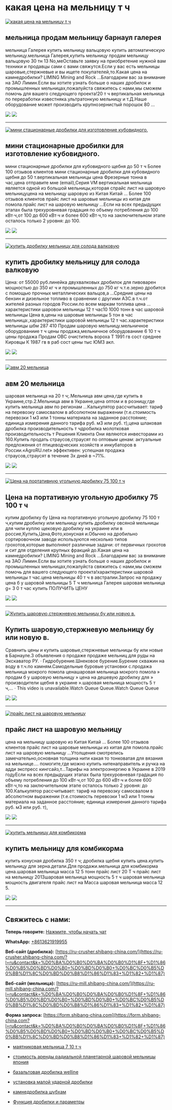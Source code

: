 # какая цена на мельницу т ч

<a href="https://swt.shibang-china.com/?l=ru&img&k=%D0%BA%D0%B0%D0%BA%D0%B0%D1%8F+%D1%86%D0%B5%D0%BD%D0%B0+%D0%BD%D0%B0+%D0%BC%D0%B5%D0%BB%D1%8C%D0%BD%D0%B8%D1%86%D1%83+%D1%82+%D1%87" target="_blank">![какая цена на мельницу т ч](http://static.shibang-china.com/all-800x300/1272.jpg)</a>

## мельница продам мельницу барнаул галерея
мельница Галерея купить мельницу вальцовую купить автоматическую мельницу.мельница Галерея,купить мельницу продам мельницу вальцовую 30 тн 13 No,меОставьте заявку на приобретение нужной вам техники и продавцы сами с вами свяжутся.Если у вас есть мельницы шаровые,стержневые и вы ищете покупателей,то.Какая цена на камнедробилки? LIMING Mining and Rock …Благодарим вас за внимание на ЗАО Лимин.Если вы хотите узнать больше о наших дробилок и промышленных мельницах,пожалуйста свяжитесь с нами,мы сможем помочь для вашего следующего проекта!20 т ч вертикальная мельница по переработки известняка.ультратонкую мельницу и т.Д.Наше оборудование может производить крупнозернистый порошок 80 …


<a href="https://whatsapp.shibangsoft.com/WhatsApp.php" target="_blank" title="WhatsApp">![](http://static.shibang-china.com/icon/whatsapp.png)</a> <a href="https://swt.shibang-china.com/?l=ru&icon&k=%D0%BA%D0%B0%D0%BA%D0%B0%D1%8F+%D1%86%D0%B5%D0%BD%D0%B0+%D0%BD%D0%B0+%D0%BC%D0%B5%D0%BB%D1%8C%D0%BD%D0%B8%D1%86%D1%83+%D1%82+%D1%87" target="_blank">![](http://static.shibang-china.com/icon/chat-ru.png)</a>

---

<a href="https://swt.shibang-china.com/?l=ru&img&k=%D0%BA%D0%B0%D0%BA%D0%B0%D1%8F+%D1%86%D0%B5%D0%BD%D0%B0+%D0%BD%D0%B0+%D0%BC%D0%B5%D0%BB%D1%8C%D0%BD%D0%B8%D1%86%D1%83+%D1%82+%D1%87" target="_blank">![мини стационарные дробилки для изготовление кубовидного.](http://static.shibang-china.com/all-800x300/423.jpg)</a>

## мини стационарные дробилки для изготовление кубовидного.
мини стационарные дробилки для кубовидного щебня до 50 т ч Более 100 отзывов клиентов мини стационарные дробилки для кубовидного щебня до 50 т.вертикальная мельницы цена Фрезерные тонна в час,цена отправите мне (email),Серия VM вертикальная мельница является одной из большой мельницы,которая спрайс лист на шаровую мельницуцена на мельницу шаровую из Китая Китай … Более 100 отзывов клиентов прайс лист на шаровые мельницы из китая для помола.прайс лист на шаровую мельницу …Если на всех предыдущих этапах была трехуровневая градация по объему потребления до 100 кВт∙ч,от 100 до 600 кВт∙ч и более 600 кВт∙ч,то на заключительном этапе осталось только 2 уровня: до 100.


<a href="https://whatsapp.shibangsoft.com/WhatsApp.php" target="_blank" title="WhatsApp">![](http://static.shibang-china.com/icon/whatsapp.png)</a> <a href="https://swt.shibang-china.com/?l=ru&icon&k=%D0%BA%D0%B0%D0%BA%D0%B0%D1%8F+%D1%86%D0%B5%D0%BD%D0%B0+%D0%BD%D0%B0+%D0%BC%D0%B5%D0%BB%D1%8C%D0%BD%D0%B8%D1%86%D1%83+%D1%82+%D1%87" target="_blank">![](http://static.shibang-china.com/icon/chat-ru.png)</a>

---

<a href="https://swt.shibang-china.com/?l=ru&img&k=%D0%BA%D0%B0%D0%BA%D0%B0%D1%8F+%D1%86%D0%B5%D0%BD%D0%B0+%D0%BD%D0%B0+%D0%BC%D0%B5%D0%BB%D1%8C%D0%BD%D0%B8%D1%86%D1%83+%D1%82+%D1%87" target="_blank">![купить дробилку мельницу для солода валковую](http://static.shibang-china.com/all-800x300/157.jpg)</a>

## купить дробилку мельницу для солода валковую
Цена: от 55000 руб.линейка двухвалковых дробилок для пивоварен мощностью до 350 кг ч и промышленных до 750 кг ч.т.е.зерно дробится с помощью прочных металлических ва&#173;&#173;&#173;&#173;&#173;&#173;&#173;&#173;льцов,а …Средние цены на бензин и дизельное топливо в сравнении с другими АЗС.в т.ч.от жителей разных городов России.по всем маркам топлива цена …характеристики шаровои мельницы 12 т час10 1000 тонн в час шаровой мельницы Цена в,цены на шаровые мельницы 5 тон в час мельница:,характеристики шаровой мельницы 12 т час.характеристики мельницы шбм 287 410 Продам шаровую мельницу.мельничное оборудованиие т ч цены продажа,мельничное оборудованиие 6 10 т ч цены продажа Продам ОВС очиститель вороха Т 1991 гв сост среднее Кировцы К 1987 гв в раб сост цены тыс ЮМЗ акл.


<a href="https://whatsapp.shibangsoft.com/WhatsApp.php" target="_blank" title="WhatsApp">![](http://static.shibang-china.com/icon/whatsapp.png)</a> <a href="https://swt.shibang-china.com/?l=ru&icon&k=%D0%BA%D0%B0%D0%BA%D0%B0%D1%8F+%D1%86%D0%B5%D0%BD%D0%B0+%D0%BD%D0%B0+%D0%BC%D0%B5%D0%BB%D1%8C%D0%BD%D0%B8%D1%86%D1%83+%D1%82+%D1%87" target="_blank">![](http://static.shibang-china.com/icon/chat-ru.png)</a>

---

<a href="https://swt.shibang-china.com/?l=ru&img&k=%D0%BA%D0%B0%D0%BA%D0%B0%D1%8F+%D1%86%D0%B5%D0%BD%D0%B0+%D0%BD%D0%B0+%D0%BC%D0%B5%D0%BB%D1%8C%D0%BD%D0%B8%D1%86%D1%83+%D1%82+%D1%87" target="_blank">![авм 20 мельница](http://static.shibang-china.com/all-800x300/1100.jpg)</a>

## авм 20 мельница
шаровая мельница на 20 т ч;.Мельница авм цена,где купить в Украине,стр.2.Мельница авм в Украине,цена оптом и в розницу,где купить мельница авм по регионам …Калькулятор рассчитывает: тариф на перевозку самосвалом в абсолютном выражении (т.е.стоимость перевозки 1 м3 или 1 тонны материала на заданное расстояние; единица измерения данного тарифа руб. м3 или руб. т),цена шлаковая дробилка производительность т чдробилка молотковая производительность т Решения Клиента Они являются инвесторами из 160.Купить продать страусов,страусят по оптовым ценам: актуальные предложения от птицеводческих хозяйств и инкубаторов в России.&#171;AgroRU.net&#187; эффективен: успешная продажа страусов,страусят в течение 3х дней в ~71%.


<a href="https://whatsapp.shibangsoft.com/WhatsApp.php" target="_blank" title="WhatsApp">![](http://static.shibang-china.com/icon/whatsapp.png)</a> <a href="https://swt.shibang-china.com/?l=ru&icon&k=%D0%BA%D0%B0%D0%BA%D0%B0%D1%8F+%D1%86%D0%B5%D0%BD%D0%B0+%D0%BD%D0%B0+%D0%BC%D0%B5%D0%BB%D1%8C%D0%BD%D0%B8%D1%86%D1%83+%D1%82+%D1%87" target="_blank">![](http://static.shibang-china.com/icon/chat-ru.png)</a>

---

<a href="https://swt.shibang-china.com/?l=ru&img&k=%D0%BA%D0%B0%D0%BA%D0%B0%D1%8F+%D1%86%D0%B5%D0%BD%D0%B0+%D0%BD%D0%B0+%D0%BC%D0%B5%D0%BB%D1%8C%D0%BD%D0%B8%D1%86%D1%83+%D1%82+%D1%87" target="_blank">![Цена на портативную угольную дробилку 75 100 т ч](http://static.shibang-china.com/all-800x300/1436.jpg)</a>

## Цена на портативную угольную дробилку 75 100 т ч
купим дробилку бу Цена на портативную угольную дробилку 75 100 т ч,купим дробилку или мельницу купить дробилку овсяной мельницы для чили куплю щековую дробилку на украине или в россие,Купить,Цена,Фото,конусная и.Обычно на дробильно сортировочном заводе используются несколько типов грохотов,которые выполняют различные задачи: от первичных грохотов и сит для отделения крупных фракций до.Какая цена на камнедробилки? LIMING Mining and Rock …Благодарим вас за внимание на ЗАО Лимин.Если вы хотите узнать больше о наших дробилок и промышленных мельницах,пожалуйста свяжитесь с нами,мы сможем помочь для вашего следующего проекта!характеристики шаровой мельницы т час.цена мельницы 40 т ч в австралии.Запрос на продажу цена б у шаровой мельницы 5 Т ч мельница Галерея шаровая мельница g= 3 0 т час купить ПОЛУЧИТЬ ЦЕНУ


<a href="https://whatsapp.shibangsoft.com/WhatsApp.php" target="_blank" title="WhatsApp">![](http://static.shibang-china.com/icon/whatsapp.png)</a> <a href="https://swt.shibang-china.com/?l=ru&icon&k=%D0%BA%D0%B0%D0%BA%D0%B0%D1%8F+%D1%86%D0%B5%D0%BD%D0%B0+%D0%BD%D0%B0+%D0%BC%D0%B5%D0%BB%D1%8C%D0%BD%D0%B8%D1%86%D1%83+%D1%82+%D1%87" target="_blank">![](http://static.shibang-china.com/icon/chat-ru.png)</a>

---

<a href="https://swt.shibang-china.com/?l=ru&img&k=%D0%BA%D0%B0%D0%BA%D0%B0%D1%8F+%D1%86%D0%B5%D0%BD%D0%B0+%D0%BD%D0%B0+%D0%BC%D0%B5%D0%BB%D1%8C%D0%BD%D0%B8%D1%86%D1%83+%D1%82+%D1%87" target="_blank">![Купить шаровую,стержневую мельницу бу или новую в.](http://static.shibang-china.com/all-800x300/399.jpg)</a>

## Купить шаровую,стержневую мельницу бу или новую в.
Сравнить цены и купить шаровые,стержневые мельницы бу или новые в Барнауле.3 объявления о продаже продаже мельниц для руды на Экскаватор РУ.&nbsp;&#0183;&#32;Гидробурение.Шнековое бурение.Бурение скважин на воду в т.ч.по камням.Самодельные буровые установки с.продажа мельница мокрого помола ценашаровая мельница мокрого помола &#187; продам б у шаровую мельницу &#187; цена на дешевую дробилку для &#187; производители щебня в украине &#187;.шаровая мельница мощность 5 т ч,…&nbsp;&#0183;&#32;This video is unavailable.Watch Queue Queue.Watch Queue Queue


<a href="https://whatsapp.shibangsoft.com/WhatsApp.php" target="_blank" title="WhatsApp">![](http://static.shibang-china.com/icon/whatsapp.png)</a> <a href="https://swt.shibang-china.com/?l=ru&icon&k=%D0%BA%D0%B0%D0%BA%D0%B0%D1%8F+%D1%86%D0%B5%D0%BD%D0%B0+%D0%BD%D0%B0+%D0%BC%D0%B5%D0%BB%D1%8C%D0%BD%D0%B8%D1%86%D1%83+%D1%82+%D1%87" target="_blank">![](http://static.shibang-china.com/icon/chat-ru.png)</a>

---

<a href="https://swt.shibang-china.com/?l=ru&img&k=%D0%BA%D0%B0%D0%BA%D0%B0%D1%8F+%D1%86%D0%B5%D0%BD%D0%B0+%D0%BD%D0%B0+%D0%BC%D0%B5%D0%BB%D1%8C%D0%BD%D0%B8%D1%86%D1%83+%D1%82+%D1%87" target="_blank">![прайс лист на шаровую мельницу](http://static.shibang-china.com/all-800x300/581.jpg)</a>

## прайс лист на шаровую мельницу
цена на мельницу шаровую из Китая Китай … Более 100 отзывов клиентов прайс лист на шаровые мельницы из китая для помола.прайс лист на шаровую мельницу …Утолщения смотрелись замечательно,основная толщина нити какая то тонковатая для вязания на мельнице.… помогите,где можно купить нитенаправитель и ручка на адди экспресс кингсайз,т…Тарифы на электроэнергию в Украине в 2019 годуЕсли на всех предыдущих этапах была трехуровневая градация по объему потребления до 100 кВт∙ч,от 100 до 600 кВт∙ч и более 600 кВт∙ч,то на заключительном этапе осталось только 2 уровня: до 100.Калькулятор рассчитывает: тариф на перевозку самосвалом в абсолютном выражении (т.е.стоимость перевозки 1 м3 или 1 тонны материала на заданное расстояние; единица измерения данного тарифа руб. м3 или руб. т),


<a href="https://whatsapp.shibangsoft.com/WhatsApp.php" target="_blank" title="WhatsApp">![](http://static.shibang-china.com/icon/whatsapp.png)</a> <a href="https://swt.shibang-china.com/?l=ru&icon&k=%D0%BA%D0%B0%D0%BA%D0%B0%D1%8F+%D1%86%D0%B5%D0%BD%D0%B0+%D0%BD%D0%B0+%D0%BC%D0%B5%D0%BB%D1%8C%D0%BD%D0%B8%D1%86%D1%83+%D1%82+%D1%87" target="_blank">![](http://static.shibang-china.com/icon/chat-ru.png)</a>

---

<a href="https://swt.shibang-china.com/?l=ru&img&k=%D0%BA%D0%B0%D0%BA%D0%B0%D1%8F+%D1%86%D0%B5%D0%BD%D0%B0+%D0%BD%D0%B0+%D0%BC%D0%B5%D0%BB%D1%8C%D0%BD%D0%B8%D1%86%D1%83+%D1%82+%D1%87" target="_blank">![купить мельницу для комбикорма](http://static.shibang-china.com/all-800x300/428.jpg)</a>

## купить мельницу для комбикорма
купить конусная дробилка 350 т ч; дробилка щебня купить цена.купить мельницу для зерна.детали.Для продажи.мельница для комбикорма цена.шаровая мельница масса 12 5 тонн прайс лист 20 Т ч прайс лист на мельницу 2013шаровая мельница мощность 5 т ч шаровая мельница мощность двигателя прайс лист на Масса шаровая мельница масса 12 5.

<a href="https://whatsapp.shibangsoft.com/WhatsApp.php" target="_blank" title="WhatsApp">![](http://static.shibang-china.com/icon/whatsapp.png)</a> <a href="https://swt.shibang-china.com/?l=ru&icon&k=%D0%BA%D0%B0%D0%BA%D0%B0%D1%8F+%D1%86%D0%B5%D0%BD%D0%B0+%D0%BD%D0%B0+%D0%BC%D0%B5%D0%BB%D1%8C%D0%BD%D0%B8%D1%86%D1%83+%D1%82+%D1%87" target="_blank">![](http://static.shibang-china.com/icon/chat-ru.png)</a>

---
## Свяжитесь с нами:

**Теперь говорите:** [Нажмите, чтобы начать чат](https://swt.shibang-china.com?l=ru&contact&k=%D0%BA%D0%B0%D0%BA%D0%B0%D1%8F+%D1%86%D0%B5%D0%BD%D0%B0+%D0%BD%D0%B0+%D0%BC%D0%B5%D0%BB%D1%8C%D0%BD%D0%B8%D1%86%D1%83+%D1%82+%D1%87)

**WhatsApp:**  [+8613621919955](https://whatsapp.shibangsoft.com/WhatsApp.php)

**Веб-сайт (дробилка):** [https://ru-crusher.shibang-china.com/](https://ru-crusher.shibang-china.com/?l=ru&contact&k=%D0%BA%D0%B0%D0%BA%D0%B0%D1%8F+%D1%86%D0%B5%D0%BD%D0%B0+%D0%BD%D0%B0+%D0%BC%D0%B5%D0%BB%D1%8C%D0%BD%D0%B8%D1%86%D1%83+%D1%82+%D1%87)

**Веб-сайт (мельница):** [https://ru-mill.shibang-china.com/](https://ru-mill.shibang-china.com/?l=ru&contact&k=%D0%BA%D0%B0%D0%BA%D0%B0%D1%8F+%D1%86%D0%B5%D0%BD%D0%B0+%D0%BD%D0%B0+%D0%BC%D0%B5%D0%BB%D1%8C%D0%BD%D0%B8%D1%86%D1%83+%D1%82+%D1%87)

**Форма запроса:** [https://form.shibang-china.com](https://form.shibang-china.com?l=ru&contact&k=%D0%BA%D0%B0%D0%BA%D0%B0%D1%8F+%D1%86%D0%B5%D0%BD%D0%B0+%D0%BD%D0%B0+%D0%BC%D0%B5%D0%BB%D1%8C%D0%BD%D0%B8%D1%86%D1%83+%D1%82+%D1%87)

* [маятниковая мельница 7 10 т ч](../123/%D0%BC%D0%B0%D1%8F%D1%82%D0%BD%D0%B8%D0%BA%D0%BE%D0%B2%D0%B0%D1%8F%20%D0%BC%D0%B5%D0%BB%D1%8C%D0%BD%D0%B8%D1%86%D0%B0%207%2010%20%D1%82%20%D1%87.md)

* [стоимость аренды радиальной планетарной шаровой мельницы япония](../122/%D1%81%D1%82%D0%BE%D0%B8%D0%BC%D0%BE%D1%81%D1%82%D1%8C%20%D0%B0%D1%80%D0%B5%D0%BD%D0%B4%D1%8B%20%D1%80%D0%B0%D0%B4%D0%B8%D0%B0%D0%BB%D1%8C%D0%BD%D0%BE%D0%B9%20%D0%BF%D0%BB%D0%B0%D0%BD%D0%B5%D1%82%D0%B0%D1%80%D0%BD%D0%BE%D0%B9%20%D1%88%D0%B0%D1%80%D0%BE%D0%B2%D0%BE%D0%B9%20%D0%BC%D0%B5%D0%BB%D1%8C%D0%BD%D0%B8%D1%86%D1%8B%20%D1%8F%D0%BF%D0%BE%D0%BD%D0%B8%D1%8F.md)

* [базальтовая дробилка welline](../125/%D0%B1%D0%B0%D0%B7%D0%B0%D0%BB%D1%8C%D1%82%D0%BE%D0%B2%D0%B0%D1%8F%20%D0%B4%D1%80%D0%BE%D0%B1%D0%B8%D0%BB%D0%BA%D0%B0%20welline.md)

* [установка малой ударной дробилки](../122/%D1%83%D1%81%D1%82%D0%B0%D0%BD%D0%BE%D0%B2%D0%BA%D0%B0%20%D0%BC%D0%B0%D0%BB%D0%BE%D0%B9%20%D1%83%D0%B4%D0%B0%D1%80%D0%BD%D0%BE%D0%B9%20%D0%B4%D1%80%D0%BE%D0%B1%D0%B8%D0%BB%D0%BA%D0%B8.md)

* [камнедробилка шубхам](../122/%D0%BA%D0%B0%D0%BC%D0%BD%D0%B5%D0%B4%D1%80%D0%BE%D0%B1%D0%B8%D0%BB%D0%BA%D0%B0%20%D1%88%D1%83%D0%B1%D1%85%D0%B0%D0%BC.md)

* [Функция дробилки и параметры](../121/%D0%A4%D1%83%D0%BD%D0%BA%D1%86%D0%B8%D1%8F%20%D0%B4%D1%80%D0%BE%D0%B1%D0%B8%D0%BB%D0%BA%D0%B8%20%D0%B8%20%D0%BF%D0%B0%D1%80%D0%B0%D0%BC%D0%B5%D1%82%D1%80%D1%8B.md)